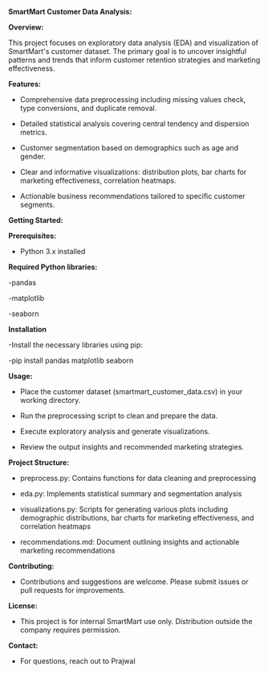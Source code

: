 **SmartMart Customer Data Analysis:**

**Overview:**

This project focuses on exploratory data analysis (EDA) and visualization of SmartMart's customer dataset. The primary goal is to uncover insightful patterns and trends that inform customer retention strategies and marketing effectiveness.

**Features:**

- Comprehensive data preprocessing including missing values check, type conversions, and duplicate removal.

- Detailed statistical analysis covering central tendency and dispersion metrics.

- Customer segmentation based on demographics such as age and gender.

- Clear and informative visualizations: distribution plots, bar charts for marketing effectiveness, correlation heatmaps.

- Actionable business recommendations tailored to specific customer segments.

**Getting Started:**

**Prerequisites:**

- Python 3.x installed

**Required Python libraries:**

-pandas

-matplotlib

-seaborn

**Installation**

-Install the necessary libraries using pip:

-pip install pandas matplotlib seaborn

**Usage:**

- Place the customer dataset (smartmart_customer_data.csv) in your working directory.

- Run the preprocessing script to clean and prepare the data.

- Execute exploratory analysis and generate visualizations.

- Review the output insights and recommended marketing strategies.

**Project Structure:**

- preprocess.py: Contains functions for data cleaning and preprocessing

- eda.py: Implements statistical summary and segmentation analysis

- visualizations.py: Scripts for generating various plots including demographic distributions, bar charts for marketing effectiveness, and correlation heatmaps

- recommendations.md: Document outlining insights and actionable marketing recommendations

**Contributing:**

- Contributions and suggestions are welcome. Please submit issues or pull requests for improvements.

**License:**

- This project is for internal SmartMart use only. Distribution outside the company requires permission.

**Contact:**

- For questions, reach out to Prajwal